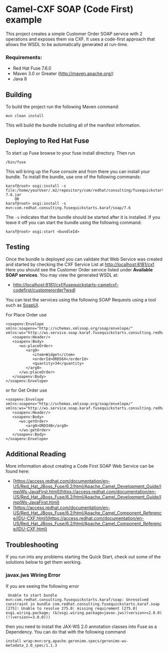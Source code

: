 Camel-CXF SOAP (Code First) example
====================================
This project creates a simple Customer Order SOAP service with 2 operations and exposes them via CXF. It uses a code-first approach that allows the WSDL to be automatically generated at run-time.
 
### Requirements:
 * Red Hat Fuse 7.6.0 
 * Maven 3.0 or Greater (http://maven.apache.org/)
 * Java 8
 
Building
-----------------------
To build the project run the following Maven command: 
 
	mvn clean install
 
This will build the bundle including all of the manifest information. 

Deploying to Red Hat Fuse
-----------------------
To start up Fuse browse to your fuse install directory. Then run
     
	/bin/fuse

This will bring up the Fuse console and from there you can install your bundle. To install the bundle, use one of the following commands:
 
	karaf@root> osgi:install -s file:/home/yourUser/.m2/repository/com/redhat/consulting/fusequickstarts/karaf/soap/7.6/soap-7.6.jar
        OR
	karaf@root> osgi:install -s mvn:com.redhat.consulting.fusequickstarts.karaf/soap/7.6
 
The `-s` indicates that the bundle should be started after it is installed. If you leave it off you can start the bundle using the following command:
    
	karaf@root> osgi:start <bundleId>

Testing
-----------------------
Once the bundle is deployed you can validate that Web Service was created and started by checking the CXF Service List at [http://localhost:8181/cxf](http://localhost:8181/cxf). Here you should see the Customer Order service listed under **Available SOAP services**. You may view the generated WSDL at:

- [http://localhost:8181/cxf/fusequickstarts-camelcxf-codefirst/customerorder?wsdl](http://localhost:8181/cxf/fusequickstarts-camelcxf-codefirst/customerorder?wsdl)

You can test the services using the following SOAP Requests using a tool such as [SoapUI](http://www.soapui.org/).

For Place Order use 

	<soapenv:Envelope xmlns:soapenv="http://schemas.xmlsoap.org/soap/envelope/" xmlns:ws="http://ws.service.soap.karaf.fusequickstarts.consulting.redhat.com/">
	   <soapenv:Header/>
	   <soapenv:Body>
	      <ws:placeOrder>
	         <arg0>
	            <item>Widget</item>
	            <orderId>ORD56X</orderId>
	            <quantity>34</quantity>
	         </arg0>
	      </ws:placeOrder>
	   </soapenv:Body>
	</soapenv:Envelope>

or for Get Order use

	<soapenv:Envelope xmlns:soapenv="http://schemas.xmlsoap.org/soap/envelope/" xmlns:ws="http://ws.service.soap.karaf.fusequickstarts.consulting.redhat.com/">
	   <soapenv:Header/>
	   <soapenv:Body>
	      <ws:getOrder>
	         <arg0>ORD34B</arg0>
	      </ws:getOrder>
	   </soapenv:Body>
	</soapenv:Envelope>

Additional Reading
-----------------------
More information about creating a Code First SOAP Web Service can be found here:

- [https://access.redhat.com/documentation/en-US/Red_Hat_JBoss_Fuse/6.2/html/Apache_Camel_Development_Guide/ImplWs-JavaFirst.html](https://access.redhat.com/documentation/en-US/Red_Hat_JBoss_Fuse/6.2/html/Apache_Camel_Development_Guide/ImplWs-JavaFirst.html)
- [https://access.redhat.com/documentation/en-US/Red_Hat_JBoss_Fuse/6.2/html/Apache_Camel_Component_Reference/IDU-CXF.html](https://access.redhat.com/documentation/en-US/Red_Hat_JBoss_Fuse/6.2/html/Apache_Camel_Component_Reference/IDU-CXF.html)

Troubleshooting
-----------------------
If you run into any problems starting the Quick Start, check out some of the solutions below to get them working.

### javax.jws Wiring Error
If you are seeing the following error

	 Unable to start bundle mvn:com.redhat.consulting.fusequickstarts.karaf/soap: Unresolved constraint in bundle com.redhat.consulting.fusequickstarts.karaf.soap [275]: Unable to resolve 275.0: missing requirement [275.0] osgi.wiring.package; (&(osgi.wiring.package=javax.jws)(version>=2.0.0)(!(version>=3.0.0)))

then you need to install the JAX-WS 2.0 annotation classes into Fuse as a Dependency. You can do that with the following command

	install wrap:mvn:org.apache.geronimo.specs/geronimo-ws-metadata_2.0_spec/1.1.3
